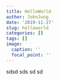 ```yaml
---
title: HelloWorld
author: JohnJung
date: '2019-11-27'
slug: helloworld
categories: []
tags: []
image:
  caption: ''
  focal_point: ''
---
```

sdsd
sds
sd
sd
